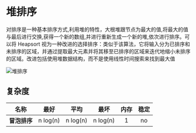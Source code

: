 # 堆排序

对排序是一种基本排序方式,利用堆的特性，大根堆跟节点为最大的值,将最大的值与最后进行交换,获得一个新的数组,并进行重新生成一个新的堆,依次进行排序。可以将 Heapsort 视为一种改进的选择排序：类似于该算法，它将输入分为已排序和未排序的区域，并通过提取最大元素并将其移至已排序的区域来迭代地缩小未排序的区域。改进包括使用堆数据结构，而不是使用线性时间搜索来找到最大值

![堆排序](https://upload.wikimedia.org/wikipedia/commons/4/4d/Heapsort-example.gif)

## 复杂度

| 名称         |     最好      |     平均      |     最坏      | 内存 | 稳定 |
| ------------ | :-----------: | :-----------: | :-----------: | :--: | :--: |
| **冒泡排序** | n&nbsp;log(n) | n&nbsp;log(n) | n&nbsp;log(n) |  1   |  no  |
